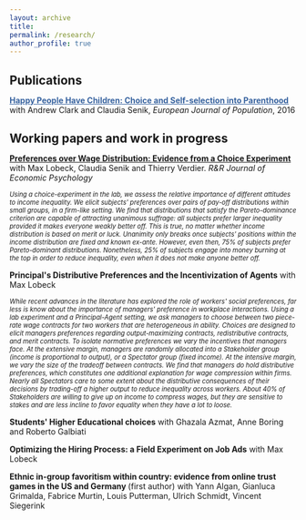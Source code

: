 ```yaml
---
layout: archive
title: 
permalink: /research/
author_profile: true
---
```

<h1 style="font-size:150%;">Publications</h1>

<u><b><a href='https://link.springer.com/article/10.1007/s10680-016-9389-x' style="color:rgb(57, 100, 160);" >Happy People Have Children: Choice and Self-selection into Parenthood</a></b></u>
with Andrew Clark and Claudia Senik, <i>European Journal of Population</i>, 2016

<h1 style="font-size:150%;">Working papers and work in progress</h1>

<u><b>Preferences over Wage Distribution: Evidence from a Choice Experiment</b></u>
with Max Lobeck, Claudia Senik and Thierry Verdier. <i>R&R Journal of Economic Psychology</i>

<p style="font-size:80%;"><i> Using a choice-experiment in the lab, we assess the relative importance of different attitudes to income inequality. We elicit subjects' preferences over pairs of pay-off distributions within small groups, in a firm-like setting. We find that distributions that satisfy the Pareto-dominance criterion are capable of attracting unanimous suffrage: all subjects prefer larger inequality provided it makes everyone weakly better off. This is true, no matter whether income distribution is based on merit or luck. Unanimity only breaks once subjects' positions within the income distribution are fixed and known ex-ante. However, even then, 75% of subjects prefer Pareto-dominant distributions. Nonetheless, 25% of subjects engage into money burning at the top in order to reduce inequality, even when it does not make anyone better off. </i></p>

<b>Principal's Distributive Preferences and the Incentivization of Agents</b>
with Max Lobeck
<p style="font-size:80%;"><i>  While recent advances in the literature has explored the role of workers' social preferences, far less is know about the importance of managers' preference in workplace interactions. Using a lab experiment and a Principal-Agent setting, we ask managers to choose between two piece-rate wage contracts for two workers that are heterogeneous in ability. Choices are designed to elicit managers preferences regarding output-maximizing contracts, redistributive contracts, and merit contracts. To isolate normative preferences we vary the incentives that managers face. At the extensive margin, managers are randomly allocated into a Stakeholder group (income is proportional to output), or a Spectator group (fixed income). At the intensive margin, we vary the size of the tradeoff between contracts. We find that managers do hold distributive preferences, which constitutes one additional explanation for wage compression within firms. Nearly all Spectators care to some extent about the distributive consequences of their decisions by trading-off a higher output to reduce inequality across workers. About 40% of Stakeholders are willing to give up on income to compress wages, but they are sensitive to stakes and are less incline to favor equality when they have a lot to loose. </i></p>
 
<b>Students' Higher Educational choices</b>
with Ghazala Azmat, Anne Boring and Roberto Galbiati

<b>Optimizing the Hiring Process: a Field Experiment on Job Ads</b> 
with Max Lobeck

<b> Ethnic in-group favoritism within country: evidence from online trust games in the US and Germany </b> (first author)
with Yann Algan, Gianluca Grimalda, Fabrice Murtin, Louis Putterman, Ulrich Schmidt, Vincent Siegerink
